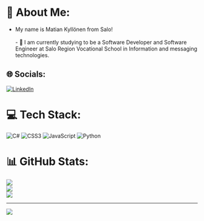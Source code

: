 # 💫 About Me:
- My name is Matian Kyllönen from Salo!<br><br>- 🔭 I am currently studying to be a Software Developer and Software Engineer at Salo Region Vocational School in Information and messaging technologies.


## 🌐 Socials:
[![LinkedIn](https://img.shields.io/badge/LinkedIn-%230077B5.svg?logo=linkedin&logoColor=white)](https://linkedin.com/in/Matian-Kyllönen) 

# 💻 Tech Stack:
![C#](https://img.shields.io/badge/c%23-%23239120.svg?style=flat&logo=c-sharp&logoColor=white) ![CSS3](https://img.shields.io/badge/css3-%231572B6.svg?style=flat&logo=css3&logoColor=white) ![JavaScript](https://img.shields.io/badge/javascript-%23323330.svg?style=flat&logo=javascript&logoColor=%23F7DF1E) ![Python](https://img.shields.io/badge/python-3670A0?style=flat&logo=python&logoColor=ffdd54)
# 📊 GitHub Stats:
![](https://github-readme-stats.vercel.app/api?username=poisonmagix&theme=dark&hide_border=false&include_all_commits=true&count_private=false)<br/>
![](https://github-readme-streak-stats.herokuapp.com/?user=poisonmagix&theme=dark&hide_border=false)<br/>
![](https://github-readme-stats.vercel.app/api/top-langs/?username=poisonmagix&theme=dark&hide_border=false&include_all_commits=true&count_private=false&layout=compact)

---
[![](https://visitcount.itsvg.in/api?id=poisonmagix&icon=0&color=6)](https://visitcount.itsvg.in)

<!-- Proudly created with GPRM ( https://gprm.itsvg.in ) -->
